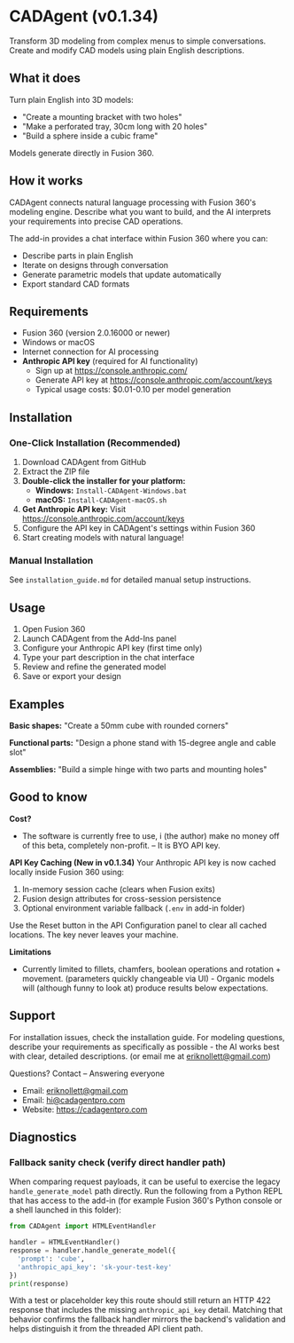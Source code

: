 # CADAgent (v0.1.34)

Transform 3D modeling from complex menus to simple conversations. Create and modify CAD models using plain English descriptions.

## What it does

Turn plain English into 3D models:

- "Create a mounting bracket with two holes"
- "Make a perforated tray, 30cm long with 20 holes"  
- "Build a sphere inside a cubic frame"

Models generate directly in Fusion 360.

## How it works

CADAgent connects natural language processing with Fusion 360's modeling engine. Describe what you want to build, and the AI interprets your requirements into precise CAD operations.

The add-in provides a chat interface within Fusion 360 where you can:
- Describe parts in plain English
- Iterate on designs through conversation
- Generate parametric models that update automatically
- Export standard CAD formats

## Requirements

- Fusion 360 (version 2.0.16000 or newer)
- Windows or macOS
- Internet connection for AI processing
- **Anthropic API key** (required for AI functionality)
  - Sign up at https://console.anthropic.com/
  - Generate API key at https://console.anthropic.com/account/keys
  - Typical usage costs: $0.01-0.10 per model generation

## Installation

### One-Click Installation (Recommended)
1. Download CADAgent from GitHub
2. Extract the ZIP file
3. **Double-click the installer for your platform:**
   - **Windows:** `Install-CADAgent-Windows.bat`
   - **macOS:** `Install-CADAgent-macOS.sh`
4. **Get Anthropic API key:** Visit https://console.anthropic.com/account/keys
5. Configure the API key in CADAgent's settings within Fusion 360
6. Start creating models with natural language!

### Manual Installation
See `installation_guide.md` for detailed manual setup instructions.

## Usage

1. Open Fusion 360
2. Launch CADAgent from the Add-Ins panel
3. Configure your Anthropic API key (first time only)
4. Type your part description in the chat interface
5. Review and refine the generated model
6. Save or export your design

## Examples

**Basic shapes:**
"Create a 50mm cube with rounded corners"

**Functional parts:**
"Design a phone stand with 15-degree angle and cable slot"

**Assemblies:**
"Build a simple hinge with two parts and mounting holes"


## Good to know

**Cost?**
- The software is currently free to use, i (the author) make no money off of this beta, completely non-profit. – It is BYO API key. 

**API Key Caching (New in v0.1.34)**
Your Anthropic API key is now cached locally inside Fusion 360 using:
1. In-memory session cache (clears when Fusion exits)
2. Fusion design attributes for cross-session persistence
3. Optional environment variable fallback (`.env` in add-in folder)

Use the Reset button in the API Configuration panel to clear all cached locations. The key never leaves your machine.

**Limitations**
- Currently limited to fillets, chamfers, boolean operations and rotation + movement. (parameters quickly changeable via UI) - Organic models will (although funny to look at) produce results below expectations.

## Support

For installation issues, check the installation guide. For modeling questions, describe your requirements as specifically as possible - the AI works best with clear, detailed descriptions. (or email me at eriknollett@gmail.com)

Questions? Contact – Answering everyone
- Email: eriknollett@gmail.com
- Email: hi@cadagentpro.com
- Website: https://cadagentpro.com

## Diagnostics

### Fallback sanity check (verify direct handler path)

When comparing request payloads, it can be useful to exercise the legacy `handle_generate_model` path directly. Run the following from a Python REPL that has access to the add-in (for example Fusion 360's Python console or a shell launched in this folder):

```python
from CADAgent import HTMLEventHandler

handler = HTMLEventHandler()
response = handler.handle_generate_model({
  'prompt': 'cube',
  'anthropic_api_key': 'sk-your-test-key'
})
print(response)
```

With a test or placeholder key this route should still return an HTTP 422 response that includes the missing `anthropic_api_key` detail. Matching that behavior confirms the fallback handler mirrors the backend's validation and helps distinguish it from the threaded API client path.
